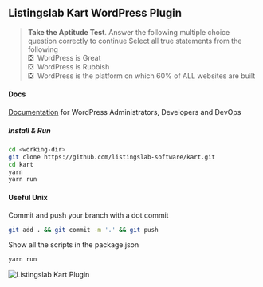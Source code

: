 ## Listingslab Kart WordPress Plugin 

> __Take the Aptitude Test__. Answer the following multiple choice question correctly to continue
Select all true statements from the following  
:negative_squared_cross_mark: &nbsp;WordPress is Great  
:negative_squared_cross_mark: &nbsp;WordPress is Rubbish  
:negative_squared_cross_mark: &nbsp;WordPress is the platform on which 60% of ALL websites are built

#### Docs
[Documentation](./docs) for WordPress Administrators, Developers and DevOps

##### Install & Run
```bash
cd <working-dir>
git clone https://github.com/listingslab-software/kart.git
cd kart
yarn
yarn run
```
#### Useful Unix

Commit and push your branch with a dot commit
```bash
git add . && git commit -m '.' && git push
```

Show all the scripts in the package.json
```bash
yarn run
```
![Listingslab Kart Plugin ](https://raw.githubusercontent.com/listingslab-software/kart/master/docs/media/KartLogo_320.svg)